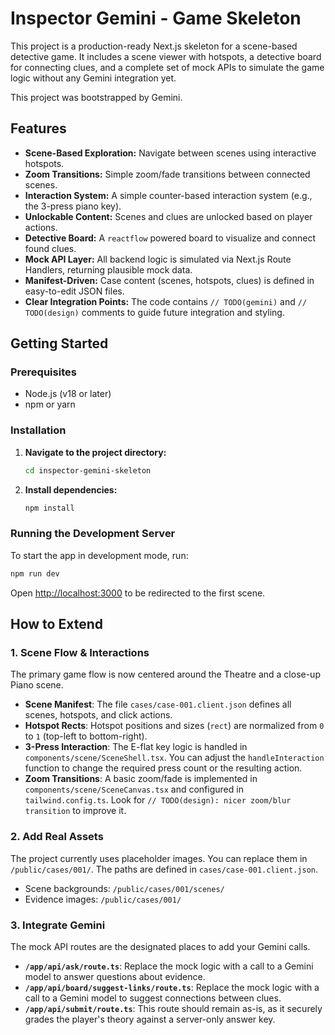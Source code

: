 # Inspector Gemini - Game Skeleton

This project is a production-ready Next.js skeleton for a scene-based detective game. It includes a scene viewer with hotspots, a detective board for connecting clues, and a complete set of mock APIs to simulate the game logic without any Gemini integration yet.

This project was bootstrapped by Gemini.

## Features

- **Scene-Based Exploration:** Navigate between scenes using interactive hotspots.
- **Zoom Transitions:** Simple zoom/fade transitions between connected scenes.
- **Interaction System:** A simple counter-based interaction system (e.g., the 3-press piano key).
- **Unlockable Content:** Scenes and clues are unlocked based on player actions.
- **Detective Board:** A `reactflow` powered board to visualize and connect found clues.
- **Mock API Layer:** All backend logic is simulated via Next.js Route Handlers, returning plausible mock data.
- **Manifest-Driven:** Case content (scenes, hotspots, clues) is defined in easy-to-edit JSON files.
- **Clear Integration Points:** The code contains `// TODO(gemini)` and `// TODO(design)` comments to guide future integration and styling.

## Getting Started

### Prerequisites

- Node.js (v18 or later)
- npm or yarn

### Installation

1.  **Navigate to the project directory:**
    ```bash
    cd inspector-gemini-skeleton
    ```

2.  **Install dependencies:**
    ```bash
    npm install
    ```

### Running the Development Server

To start the app in development mode, run:

```bash
npm run dev
```

Open [http://localhost:3000](http://localhost:3000) to be redirected to the first scene.

## How to Extend

### 1. Scene Flow & Interactions

The primary game flow is now centered around the Theatre and a close-up Piano scene.

- **Scene Manifest**: The file `cases/case-001.client.json` defines all scenes, hotspots, and click actions.
- **Hotspot Rects**: Hotspot positions and sizes (`rect`) are normalized from `0` to `1` (top-left to bottom-right).
- **3-Press Interaction**: The E-flat key logic is handled in `components/scene/SceneShell.tsx`. You can adjust the `handleInteraction` function to change the required press count or the resulting action.
- **Zoom Transitions**: A basic zoom/fade is implemented in `components/scene/SceneCanvas.tsx` and configured in `tailwind.config.ts`. Look for `// TODO(design): nicer zoom/blur transition` to improve it.

### 2. Add Real Assets

The project currently uses placeholder images. You can replace them in `/public/cases/001/`. The paths are defined in `cases/case-001.client.json`.

- Scene backgrounds: `/public/cases/001/scenes/`
- Evidence images: `/public/cases/001/`

### 3. Integrate Gemini

The mock API routes are the designated places to add your Gemini calls.

- **`/app/api/ask/route.ts`**: Replace the mock logic with a call to a Gemini model to answer questions about evidence.
- **`/app/api/board/suggest-links/route.ts`**: Replace the mock logic with a call to a Gemini model to suggest connections between clues.
- **`/app/api/submit/route.ts`**: This route should remain as-is, as it securely grades the player's theory against a server-only answer key.
